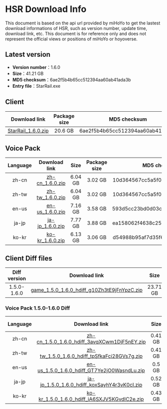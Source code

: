 # HSR Download Info

This document is based on the api url provided by miHoYo to get the lastest download informations of HSR, such as version number, update time, download link, etc. This document is for reference only and does not represent the official views or positions of miHoYo or hoyoverse.

## Latest version

- **Version number**：1.6.0
- **Size**：41.21 GB
- **MD5 checksum**：6ae2f5b4b65cc512394aa60ab41ada3b
- **Entry file**：StarRail.exe

## Client

| Download link | Package size | MD5 checksum |
| :---: | :---: | :---: |
| [StarRail_1.6.0.zip](https://autopatchos.starrails.com/client/download/20231215090631_Lj4TDfHZUY5Fy9ie/PC/StarRail_1.6.0.zip) | 20.6 GB | 6ae2f5b4b65cc512394aa60ab41ada3b |

## Voice Pack

| Language | Download link | Size | Package size | MD5 checksum |
| :---: | :---: | :---: | :---: | :---: |
| zh-cn | [zh-cn_1.6.0.zip](https://autopatchos.starrails.com/client/download/20231215090631_Lj4TDfHZUY5Fy9ie/PC/Chinese.zip) | 6.04 GB | 3.02 GB | 10d364567cc5a5f0ccc80c4250c19eed |
| zh-tw | [zh-tw_1.6.0.zip](https://autopatchos.starrails.com/client/download/20231215090631_Lj4TDfHZUY5Fy9ie/PC/Chinese.zip) | 6.04 GB | 3.02 GB | 10d364567cc5a5f0ccc80c4250c19eed |
| en-us | [en-us_1.6.0.zip](https://autopatchos.starrails.com/client/download/20231215090631_Lj4TDfHZUY5Fy9ie/PC/English.zip) | 7.16 GB | 3.58 GB | 593d5cc23bd0d03c7f70a08e572b890e |
| ja-jp | [ja-jp_1.6.0.zip](https://autopatchos.starrails.com/client/download/20231215090631_Lj4TDfHZUY5Fy9ie/PC/Japanese.zip) | 7.77 GB | 3.88 GB | ea158062f4638c257c64c459b1f5963d |
| ko-kr | [ko-kr_1.6.0.zip](https://autopatchos.starrails.com/client/download/20231215090631_Lj4TDfHZUY5Fy9ie/PC/Korean.zip) | 6.13 GB | 3.06 GB | d54988b95af7d35f689ccb82d5b6cd1b |

## Client Diff files

| Diff version | Download link | Size | Package size | MD5 checksum |
| :---: | :---: | :---: | :---: | :---: |
| 1.5.0-1.6.0 | [game_1.5.0_1.6.0_hdiff_g10Zh3tE9jFnYpzC.zip](https://autopatchos.starrails.com/client/hkrpg_global/35/game_1.5.0_1.6.0_hdiff_g10Zh3tE9jFnYpzC.zip) | 23.71 GB | 11.15 GB | 7C51E7DF3DCEAD0F15D89C2F64B03F38 |

### Voice Pack  1.5.0-1.6.0 Diff

| Language | Download link | Size | Package size | MD5 checksum |
| :---: | :---: | :---: | :---: | :---: |
| zh-cn | [zh-cn_1.5.0_1.6.0_hdiff_3avqXCwm1DjF5nEY.zip](https://autopatchos.starrails.com/client/hkrpg_global/35/zh-cn_1.5.0_1.6.0_hdiff_3avqXCwm1DjF5nEY.zip) | 0.41 GB | 0.2 GB | 970DD0BD7CDC8B2BE767624639C4EFC0 |
| zh-tw | [zh-tw_1.5.0_1.6.0_hdiff_tpSfkaFci28GVs7g.zip](https://autopatchos.starrails.com/client/hkrpg_global/35/zh-tw_1.5.0_1.6.0_hdiff_tpSfkaFci28GVs7g.zip) | 0.41 GB | 0.2 GB | FD04549AAD3BDD79079A014A85443391 |
| en-us | [en-us_1.5.0_1.6.0_hdiff_GT7Ye2jO0WasndLu.zip](https://autopatchos.starrails.com/client/hkrpg_global/35/en-us_1.5.0_1.6.0_hdiff_GT7Ye2jO0WasndLu.zip) | 0.5 GB | 0.24 GB | 3267E3E45F409D829EA5626002C5D2BE |
| ja-jp | [ja-jp_1.5.0_1.6.0_hdiff_koxSayhY4r3vK0cI.zip](https://autopatchos.starrails.com/client/hkrpg_global/35/ja-jp_1.5.0_1.6.0_hdiff_koxSayhY4r3vK0cI.zip) | 0.52 GB | 0.25 GB | 9D51443EF67A24DDC5D8E89565DBAC96 |
| ko-kr | [ko-kr_1.5.0_1.6.0_hdiff_iA6SXJV5KGvdIC2e.zip](https://autopatchos.starrails.com/client/hkrpg_global/35/ko-kr_1.5.0_1.6.0_hdiff_iA6SXJV5KGvdIC2e.zip) | 0.43 GB | 0.21 GB | D25680AFFACB465CC3928174210289A1 |

